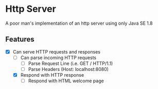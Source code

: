 # Http Server
A poor man's implementation of an http server using only Java SE 1.8

## Features
- [x] Can serve HTTP requests and responses
    - [ ] Can parse incoming HTTP requests
        - [ ] Parse Request Line (i.e. GET / HTTP/1.1)
        - [ ] Parse Headers (Host: localhost:8080)
    - [x] Respond with HTTP response
        - [ ] Respond with HTML welcome page